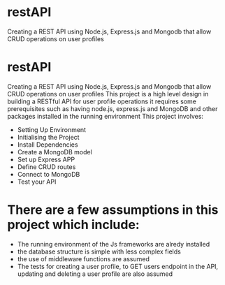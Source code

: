 # restAPI
Creating a REST API using Node.js, Express.js and Mongodb that allow CRUD operations on user profiles
# restAPI
Creating a REST API using Node.js, Express.js and Mongodb that allow CRUD operations on user profiles
This project is a high level design in building a RESTful API for user profile operations
it requires some prerequisites such as having node.js, express.js and MongoDB and other packages installed in the running environment 
This project involves:
- Setting Up Environment
- Initialising the Project
- Install Dependencies
- Create a MongoDB model
- Set up Express APP
- Define CRUD routes
- Connect to MongoDB
- Test your API

 # There are a few assumptions in this project which include:
 - The running environment of the Js frameworks are alredy installed
 - the database structure is simple with less complex fields
 - the use of middleware functions are assumed
 - The tests for creating a user profile, to GET users endpoint in the API, updating and deleting a user profile are also assumed
